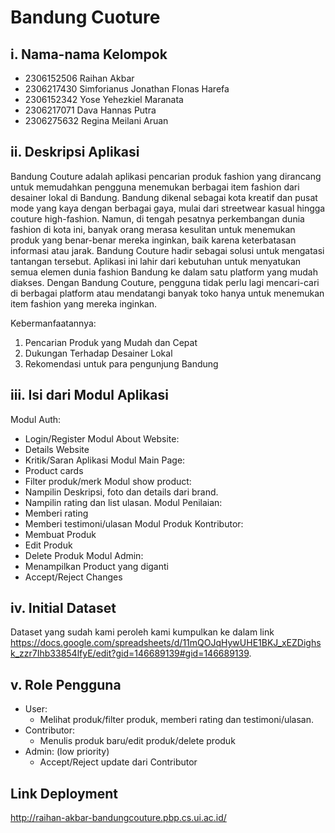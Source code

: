 # Bandung Cuoture

## i. Nama-nama Kelompok
- 2306152506 Raihan Akbar
- 2306217430 Simforianus Jonathan Flonas Harefa
- 2306152342 Yose Yehezkiel Maranata
- 2306217071 Dava Hannas Putra
- 2306275632 Regina Meilani Aruan

## ii. Deskripsi Aplikasi 
Bandung Couture adalah aplikasi pencarian produk fashion yang dirancang untuk memudahkan pengguna menemukan berbagai item fashion dari desainer lokal di Bandung. Bandung dikenal sebagai kota kreatif dan pusat mode yang kaya dengan berbagai gaya, mulai dari streetwear kasual hingga couture high-fashion. Namun, di tengah pesatnya perkembangan dunia fashion di kota ini, banyak orang merasa kesulitan untuk menemukan produk yang benar-benar mereka inginkan, baik karena keterbatasan informasi atau jarak. Bandung Couture hadir sebagai solusi untuk mengatasi tantangan tersebut. Aplikasi ini lahir dari kebutuhan untuk menyatukan semua elemen dunia fashion Bandung ke dalam satu platform yang mudah diakses. Dengan Bandung Couture, pengguna tidak perlu lagi mencari-cari di berbagai platform atau mendatangi banyak toko hanya untuk menemukan item fashion yang mereka inginkan. 

Kebermanfaatannya:
1. Pencarian Produk yang Mudah dan Cepat
2. Dukungan Terhadap Desainer Lokal
3. Rekomendasi untuk para pengunjung Bandung

## iii. Isi dari Modul Aplikasi
Modul Auth:
- Login/Register
Modul About Website: 
- Details Website
- Kritik/Saran Aplikasi
Modul Main Page: 
- Product cards
- Filter produk/merk
Modul show product: 
- Nampilin Deskripsi, foto dan details dari brand. 
- Nampilin rating dan list ulasan. 
Modul Penilaian: 
- Memberi rating 
- Memberi testimoni/ulasan 
Modul Produk Kontributor: 
- Membuat Produk
- Edit Produk 
- Delete Produk
Modul Admin: 
- Menampilkan Product yang diganti
- Accept/Reject Changes


## iv. Initial Dataset
Dataset yang sudah kami peroleh kami kumpulkan ke dalam link https://docs.google.com/spreadsheets/d/11mQOJqHywUHE1BKJ_xEZDighsk_zzr7Ihb33854lfyE/edit?gid=146689139#gid=146689139. 


## v. Role Pengguna
- User:
    - Melihat produk/filter produk, memberi rating dan testimoni/ulasan. 
- Contributor:
    - Menulis produk baru/edit produk/delete produk
- Admin: (low priority)
    - Accept/Reject update dari Contributor

## Link Deployment
http://raihan-akbar-bandungcouture.pbp.cs.ui.ac.id/